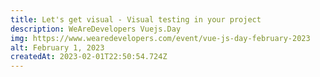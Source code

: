 ```yaml
---
title: Let's get visual - Visual testing in your project
description: WeAreDevelopers Vuejs.Day
img: https://www.wearedevelopers.com/event/vue-js-day-february-2023
alt: February 1, 2023
createdAt: 2023-02-01T22:50:54.724Z
---
```

